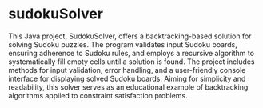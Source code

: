 # sudokuSolver

This Java project, SudokuSolver, offers a backtracking-based solution for solving Sudoku puzzles. The program validates input Sudoku boards, ensuring adherence to Sudoku rules, and employs a recursive algorithm to systematically fill empty cells until a solution is found. The project includes methods for input validation, error handling, and a user-friendly console interface for displaying solved Sudoku boards. Aiming for simplicity and readability, this solver serves as an educational example of backtracking algorithms applied to constraint satisfaction problems.
